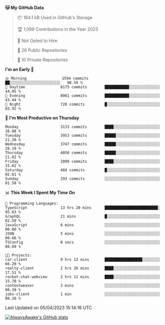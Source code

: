 <!--START_SECTION:waka-->
**🐱 My GitHub Data** 

> 📦 164.1 kB Used in GitHub's Storage 
 > 
> 🏆 1,099 Contributions in the Year 2023
 > 
> 🚫 Not Opted to Hire
 > 
> 📜 26 Public Repositories 
 > 
> 🔑 10 Private Repositories 
 > 
**I'm an Early 🐤** 

```text
🌞 Morning                1594 commits        ██░░░░░░░░░░░░░░░░░░░░░░░   08.59 % 
🌆 Daytime                8175 commits        ███████████░░░░░░░░░░░░░░   44.05 % 
🌃 Evening                8061 commits        ███████████░░░░░░░░░░░░░░   43.44 % 
🌙 Night                  728 commits         █░░░░░░░░░░░░░░░░░░░░░░░░   03.92 % 
```
📅 **I'm Most Productive on Thursday** 

```text
Monday                   3133 commits        ████░░░░░░░░░░░░░░░░░░░░░   16.88 % 
Tuesday                  3953 commits        █████░░░░░░░░░░░░░░░░░░░░   21.30 % 
Wednesday                3747 commits        █████░░░░░░░░░░░░░░░░░░░░   20.19 % 
Thursday                 4050 commits        █████░░░░░░░░░░░░░░░░░░░░   21.82 % 
Friday                   2898 commits        ████░░░░░░░░░░░░░░░░░░░░░   15.62 % 
Saturday                 484 commits         █░░░░░░░░░░░░░░░░░░░░░░░░   02.61 % 
Sunday                   293 commits         ░░░░░░░░░░░░░░░░░░░░░░░░░   01.58 % 
```


📊 **This Week I Spent My Time On** 

```text
💬 Programming Languages: 
TypeScript               13 hrs 20 mins      ████████████████████████░   95.83 % 
GraphQL                  21 mins             █░░░░░░░░░░░░░░░░░░░░░░░░   02.58 % 
JavaScript               6 mins              ░░░░░░░░░░░░░░░░░░░░░░░░░   00.80 % 
JSON                     5 mins              ░░░░░░░░░░░░░░░░░░░░░░░░░   00.66 % 
TSConfig                 0 secs              ░░░░░░░░░░░░░░░░░░░░░░░░░   00.09 % 

🐱‍💻 Projects: 
car-client               9 hrs 13 mins       █████████████████░░░░░░░░   66.20 % 
realty-client            2 hrs 26 mins       ████░░░░░░░░░░░░░░░░░░░░░   17.51 % 
rocket-chat-webview      2 hrs 11 mins       ████░░░░░░░░░░░░░░░░░░░░░   15.70 % 
contentweaver            3 mins              ░░░░░░░░░░░░░░░░░░░░░░░░░   00.39 % 
jobs-client              1 min               ░░░░░░░░░░░░░░░░░░░░░░░░░   00.20 % 
```


 Last Updated on 05/04/2023 15:14:16 UTC
<!--END_SECTION:waka-->

[![AlwaysAwake's GitHub stats](https://github-readme-stats.vercel.app/api?username=AlwaysAwake&show_icons=true&theme=github_dark&count_private=true)](https://github.com/AlwaysAwake/AlwaysAwake)
